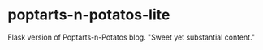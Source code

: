 # poptarts-n-potatos-lite
Flask version of Poptarts-n-Potatos blog. "Sweet yet substantial content."
 
